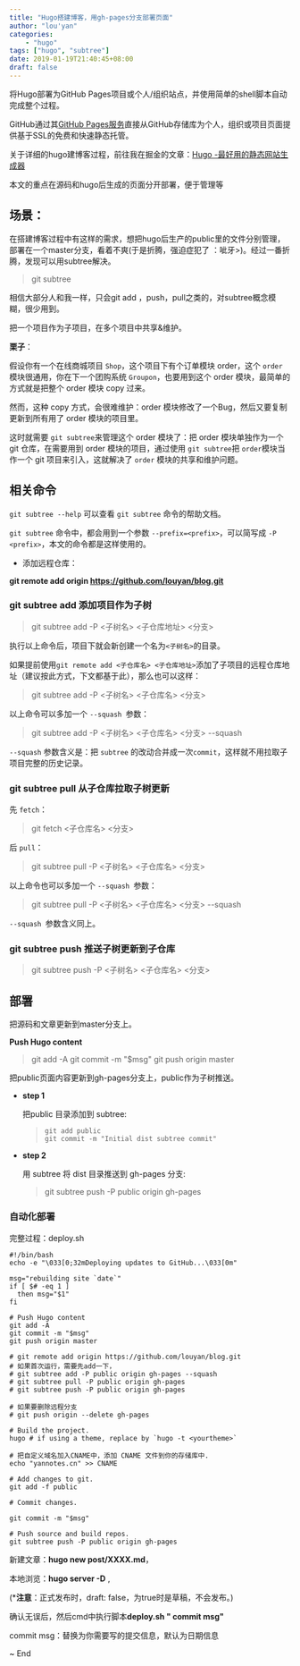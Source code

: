 ```yaml
---
title: "Hugo搭建博客，用gh-pages分支部署页面"
author: "lou'yan"
categories:
    - "hugo"
tags: ["hugo", "subtree"]
date: 2019-01-19T21:40:45+08:00
draft: false
---
```


将Hugo部署为GitHub Pages项目或个人/组织站点，并使用简单的shell脚本自动完成整个过程。

GitHub通过其[GitHub Pages服务](https://help.github.com/articles/what-is-github-pages/)直接从GitHub存储库为个人，组织或项目页面提供基于SSL的免费和快速静态托管。

关于详细的hugo建博客过程，前往我在掘金的文章：[Hugo -最好用的静态网站生成器](https://juejin.im/post/5c02c03af265da616a4766e5)

本文的重点在源码和hugo后生成的页面分开部署，便于管理等

<!--more-->

## 场景：

在搭建博客过程中有这样的需求，想把hugo后生产的public里的文件分别管理，部署在一个master分支，看着不爽(于是折腾，强迫症犯了 ：呲牙>)。经过一番折腾，发现可以用subtree解决。

>  git subtree

相信大部分人和我一样，只会git add ，push，pull之类的，对subtree概念模糊，很少用到。

把一个项目作为子项目，在多个项目中共享&维护。

**栗子**：

假设你有一个在线商城项目 `Shop`，这个项目下有个订单模块 order，这个 `order `模块很通用，你在下一个团购系统 `Groupon`，也要用到这个 order 模块，最简单的方式就是把整个 order 模块 copy 过来。

然而，这种 copy 方式，会很难维护：order 模块修改了一个Bug，然后又要复制更新到所有用了 order 模块的项目里。

 这时就需要 `git subtree`来管理这个 order 模块了：把 order 模块单独作为一个 git 仓库，在需要用到 order 模块的项目，通过使用 `git subtree`把 `order`模块当作一个 git 项目来引入，这就解决了 `order` 模块的共享和维护问题。

## 相关命令

`git subtree --help` 可以查看 `git subtree` 命令的帮助文档。

`git subtree` 命令中，都会用到一个参数 `--prefix=<prefix>`，可以简写成 `-P <prefix>`，本文的命令都是这样使用的。

- 添加远程仓库：

**git remote add origin https://github.com/louyan/blog.git**

### git subtree add 添加项目作为子树

> git subtree add -P <子树名> <子仓库地址> <分支>

执行以上命令后，项目下就会新创建一个名为` <子树名> `的目录。

如果提前使用` git remote add <子仓库名> <子仓库地址> `添加了子项目的远程仓库地址（建议按此方式，下文都基于此），那么也可以这样：

>  git subtree add -P <子树名> <子仓库名> <分支>

以上命令可以多加一个 `--squash `参数：

>  git subtree add -P <子树名> <子仓库名> <分支> --squash

`--squash` 参数含义是：把 `subtree` 的改动合并成一次`commit`，这样就不用拉取子项目完整的历史记录。

### git subtree pull 从子仓库拉取子树更新
先 `fetch`：

> git fetch <子仓库名> <分支>

后 `pull`：

> git subtree pull -P <子树名> <子仓库名> <分支>

以上命令也可以多加一个 `--squash `参数：

> git subtree pull -P <子树名> <子仓库名> <分支> --squash

`--squash `参数含义同上。

### git subtree push 推送子树更新到子仓库

> git subtree push -P <子树名> <子仓库名> <分支>



## 部署

把源码和文章更新到master分支上。

**Push Hugo content** 

> git add -A
> git commit -m "$msg"
> git push origin master



把public页面内容更新到gh-pages分支上，public作为子树推送。

- **step 1**

  把public 目录添加到 subtree:

  > ```github
  > git add public 
  > git commit -m "Initial dist subtree commit"
  > ```

- **step 2**

  用 subtree 将 dist 目录推送到 gh-pages 分支:

  > git subtree push -P public origin gh-pages

### 自动化部署

完整过程：deploy.sh

```github
#!/bin/bash
echo -e "\033[0;32mDeploying updates to GitHub...\033[0m"

msg="rebuilding site `date`"
if [ $# -eq 1 ]
  then msg="$1"
fi

# Push Hugo content 
git add -A
git commit -m "$msg"
git push origin master

# git remote add origin https://github.com/louyan/blog.git
# 如果首次运行，需要先add一下，
# git subtree add -P public origin gh-pages --squash
# git subtree pull -P public origin gh-pages
# git subtree push -P public origin gh-pages

# 如果要删除远程分支
# git push origin --delete gh-pages

# Build the project. 
hugo # if using a theme, replace by `hugo -t <yourtheme>`

# 把自定义域名加入CNAME中，添加 CNAME 文件到你的存储库中.
echo "yannotes.cn" >> CNAME

# Add changes to git.
git add -f public

# Commit changes.

git commit -m "$msg"

# Push source and build repos.
git subtree push -P public origin gh-pages

```



新建文章：**hugo new post/XXXX.md**，

本地浏览：**hugo server  -D** , 

(***注意**：正式发布时，draft: false，为true时是草稿，不会发布。)

确认无误后，然后cmd中执行脚本**deploy.sh  " commit msg"**

commit msg：替换为你需要写的提交信息，默认为日期信息

~ End  